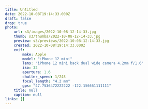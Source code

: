 ```yaml
---
title: Untitled
date: 2022-10-08T19:14:33.000Z
draft: false
drop: true
photo:
    url: s3/images/2022-10-08-12-14-33.jpg
    thumb: s3/thumbs/2022-10-08-12-14-33.jpg
    preview: s3/previews/2022-10-08-12-14-33.jpg
    created: 2022-10-08T19:14:33.000Z
    exif:
        make: Apple
        model: "iPhone 12 mini"
        lens: "iPhone 12 mini back dual wide camera 4.2mm f/1.6"
        iso: 32
        aperture: 1.6
        shutter_speed: 1/243
        focal_length: "4.2 mm"
        gps: "47.7536472222222 -122.156661111111"
    title: null
    caption: null
links: []
---
```

